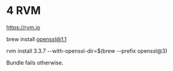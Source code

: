 # 4 RVM

https://rvm.io

brew install openssl@1.1

rvm install 3.3.7 --with-openssl-dir=$(brew --prefix openssl@3)

Bundle fails otherwise.
